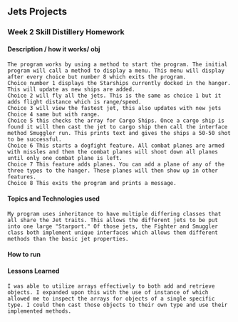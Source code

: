 ## Jets Projects
### Week 2 Skill Distillery Homework

#### Description / how it works/ obj
	The program works by using a method to start the program. The initial program will call a method to display a menu. This menu will display after every choice but number 8 which exits the program.
	Choice number 1 displays the Starships currently docked in the hanger. This will update as new ships are added.
	Choice 2 will fly all the jets. This is the same as choice 1 but it adds flight distance which is range/speed.
	Choice 3 will view the fastest jet, this also updates with new jets
	Choice 4 same but with range.
	Choice 5 this checks the array for Cargo Ships. Once a cargo ship is found it will then cast the jet to cargo ship then call the interface method Smuggler run. This prints text and gives the ships a 50-50 shot to be successful.
	Choice 6 This starts a dogfight feature. All combat planes are armed with missles and then the combat planes will shoot down all planes until only one combat plane is left.
	Choice 7 This feature adds planes. You can add a plane of any of the three types to the hanger. These planes will then show up in other features.
	Choice 8 This exits the program and prints a message.
#### Topics and Technologies used
	My program uses inheritance to have multiple differing classes that all share the Jet traits. This allows the different jets to be put into one large "Starport." Of those jets, the Fighter and Smuggler class both implement unique interfaces which allows them different methods than the basic jet properties. 
#### How to run

#### Lessons Learned
	I was able to utilize arrays effectively to both add and retrieve objects. I expanded upon this with the use of instance of which allowed me to inspect the arrays for objects of a single specific type. I could then cast those objects to their own type and use their implemented methods. 